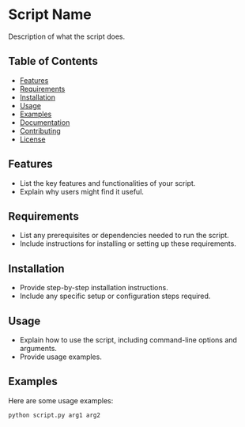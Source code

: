 # Script Name

Description of what the script does.

## Table of Contents

- [Features](#features)
- [Requirements](#requirements)
- [Installation](#installation)
- [Usage](#usage)
- [Examples](#examples)
- [Documentation](#documentation)
- [Contributing](#contributing)
- [License](#license)

## Features

- List the key features and functionalities of your script.
- Explain why users might find it useful.

## Requirements

- List any prerequisites or dependencies needed to run the script.
- Include instructions for installing or setting up these requirements.

## Installation

- Provide step-by-step installation instructions.
- Include any specific setup or configuration steps required.

## Usage

- Explain how to use the script, including command-line options and arguments.
- Provide usage examples.

## Examples

Here are some usage examples:

```bash
python script.py arg1 arg2
```